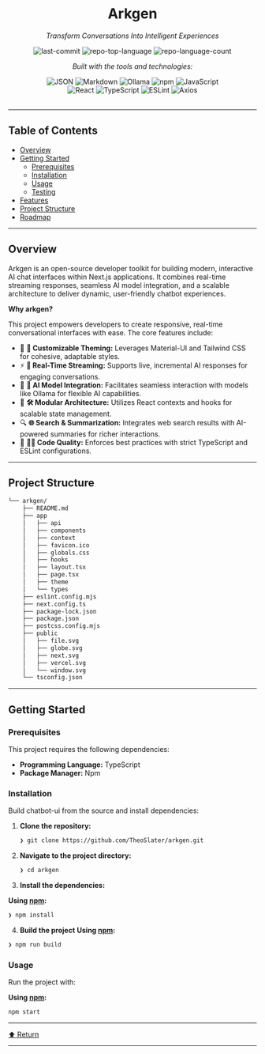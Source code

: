 <div id="top">

<!-- HEADER STYLE: CLASSIC -->
<div align="center">

# Arkgen

<em>Transform Conversations Into Intelligent Experiences</em>

<!-- BADGES -->
<img src="https://img.shields.io/github/last-commit/TheoSlater/chatbot-ui?style=flat&logo=git&logoColor=white&color=0080ff" alt="last-commit">
<img src="https://img.shields.io/github/languages/top/TheoSlater/chatbot-ui?style=flat&color=0080ff" alt="repo-top-language">
<img src="https://img.shields.io/github/languages/count/TheoSlater/chatbot-ui?style=flat&color=0080ff" alt="repo-language-count">

<em>Built with the tools and technologies:</em>

<img src="https://img.shields.io/badge/JSON-000000.svg?style=flat&logo=JSON&logoColor=white" alt="JSON">
<img src="https://img.shields.io/badge/Markdown-000000.svg?style=flat&logo=Markdown&logoColor=white" alt="Markdown">
<img src="https://img.shields.io/badge/Ollama-000000.svg?style=flat&logo=Ollama&logoColor=white" alt="Ollama">
<img src="https://img.shields.io/badge/npm-CB3837.svg?style=flat&logo=npm&logoColor=white" alt="npm">
<img src="https://img.shields.io/badge/JavaScript-F7DF1E.svg?style=flat&logo=JavaScript&logoColor=black" alt="JavaScript">
<br>
<img src="https://img.shields.io/badge/React-61DAFB.svg?style=flat&logo=React&logoColor=black" alt="React">
<img src="https://img.shields.io/badge/TypeScript-3178C6.svg?style=flat&logo=TypeScript&logoColor=white" alt="TypeScript">
<img src="https://img.shields.io/badge/ESLint-4B32C3.svg?style=flat&logo=ESLint&logoColor=white" alt="ESLint">
<img src="https://img.shields.io/badge/Axios-5A29E4.svg?style=flat&logo=Axios&logoColor=white" alt="Axios">

</div>
<br>

---

## Table of Contents

- [Overview](#overview)
- [Getting Started](#getting-started)
  - [Prerequisites](#prerequisites)
  - [Installation](#installation)
  - [Usage](#usage)
  - [Testing](#testing)
- [Features](#features)
- [Project Structure](#project-structure)
- [Roadmap](#roadmap)

---

## Overview

Arkgen is an open-source developer toolkit for building modern, interactive AI chat interfaces within Next.js applications. It combines real-time streaming responses, seamless AI model integration, and a scalable architecture to deliver dynamic, user-friendly chatbot experiences.

**Why arkgen?**

This project empowers developers to create responsive, real-time conversational interfaces with ease. The core features include:

- 🧩 **🎨 Customizable Theming:** Leverages Material-UI and Tailwind CSS for cohesive, adaptable styles.
- ⚡ **🚀 Real-Time Streaming:** Supports live, incremental AI responses for engaging conversations.
- 🔌 **🤖 AI Model Integration:** Facilitates seamless interaction with models like Ollama for flexible AI capabilities.
- 🧠 **🛠️ Modular Architecture:** Utilizes React contexts and hooks for scalable state management.
- 🔍 **🌐 Search & Summarization:** Integrates web search results with AI-powered summaries for richer interactions.
- 🧹 **🧑‍💻 Code Quality:** Enforces best practices with strict TypeScript and ESLint configurations.


---

## Project Structure

```sh
└── arkgen/
    ├── README.md
    ├── app
    │   ├── api
    │   ├── components
    │   ├── context
    │   ├── favicon.ico
    │   ├── globals.css
    │   ├── hooks
    │   ├── layout.tsx
    │   ├── page.tsx
    │   ├── theme
    │   └── types
    ├── eslint.config.mjs
    ├── next.config.ts
    ├── package-lock.json
    ├── package.json
    ├── postcss.config.mjs
    ├── public
    │   ├── file.svg
    │   ├── globe.svg
    │   ├── next.svg
    │   ├── vercel.svg
    │   └── window.svg
    └── tsconfig.json
```

---

## Getting Started

### Prerequisites

This project requires the following dependencies:

- **Programming Language:** TypeScript
- **Package Manager:** Npm

### Installation

Build chatbot-ui from the source and install dependencies:

1. **Clone the repository:**

   ```sh
   ❯ git clone https://github.com/TheoSlater/arkgen.git
   ```

2. **Navigate to the project directory:**

   ```sh
   ❯ cd arkgen
   ```

3. **Install the dependencies:**

**Using [npm](https://www.npmjs.com/):**

```sh
❯ npm install
```

4. **Build the project**
   **Using [npm](https://www.npmjs.com/):**

```sh
❯ npm run build
```

### Usage

Run the project with:

**Using [npm](https://www.npmjs.com/):**

```sh
npm start
```

---

<div align="left"><a href="#top">⬆ Return</a></div>

---
